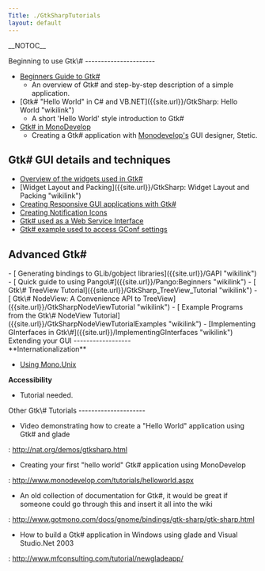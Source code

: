 ```yaml
---
Title: ./GtkSharpTutorials
layout: default
---
```


\_\_NOTOC\_\_

<div class="split-half">
Beginning to use Gtk\#
----------------------

-   [Beginners Guide to Gtk\#]({{site.url}}/GtkSharpBeginnersGuide "wikilink")
    -   An overview of Gtk\# and step-by-step description of a simple
        application.
-   [Gtk\# "Hello World" in C\# and
    VB.NET]({{site.url}}/GtkSharp: Hello World "wikilink")
    -   A short 'Hello World' style introduction to Gtk\#
-   [Gtk\# in
    MonoDevelop](http://www.monodevelop.com/Stetic_GUI_Designer)
    -   Creating a Gtk\# application with
        [Monodevelop's](http://www.monodevelop.com/Main_Page) GUI
        designer, Stetic.

Gtk\# GUI details and techniques
--------------------------------

-   [Overview of the widgets used in
    Gtk\#]({{site.url}}/GtkSharp:_Widget_Overview "wikilink")
-   [Widget Layout and
    Packing]({{site.url}}/GtkSharp: Widget Layout and Packing "wikilink")
-   [ Creating Responsive GUI applications with
    Gtk\#]({{site.url}}/Responsive_Applications "wikilink")
-   [ Creating Notification Icons]({{site.url}}/GtkSharpNotificationIcon "wikilink")
-   [ Gtk\# used as a Web Service
    Interface]({{site.url}}/Webservices_and_GtkSharp "wikilink")
-   [ Gtk\# example used to access GConf
    settings]({{site.url}}/GConfTutorial "wikilink")

Advanced Gtk\#
--------------

<div class="highlight-box">
-   [ Generating bindings to GLib/gobject libraries]({{site.url}}/GAPI "wikilink")
-   [ Quick guide to using Pango\#]({{site.url}}/Pango:Beginners "wikilink")
-   [ Gtk\# TreeView Tutorial]({{site.url}}/GtkSharp_TreeView_Tutorial "wikilink")
    -   [ Gtk\# NodeView: A Convenience API to
        TreeView]({{site.url}}/GtkSharpNodeViewTutorial "wikilink")
    -   [ Example Programs from the Gtk\# NodeView
        Tutorial]({{site.url}}/GtkSharpNodeViewTutorialExamples "wikilink")
-   [Implementing GInterfaces in
    Gtk\#]({{site.url}}/ImplementingGInterfaces "wikilink")

</div>
</div>
<div class="split-half">
Extending your GUI
------------------

<div class="highlight-box">
**Internationalization**

-   [Using Mono.Unix](I18{{site.url}}/N_with_Mono.Unix "wikilink")

**Accessibility**

-   Tutorial needed.

</div>
Other Gtk\# Tutorials
---------------------

-   Video demonstrating how to create a "Hello World" application using
    Gtk\# and glade

:   <http://nat.org/demos/gtksharp.html>

-   Creating your first "hello world" Gtk\# application using
    MonoDevelop

:   <http://www.monodevelop.com/tutorials/helloworld.aspx>

-   An old collection of documentation for Gtk\#, it would be great if
    someone could go through this and insert it all into the wiki

:   <http://www.gotmono.com/docs/gnome/bindings/gtk-sharp/gtk-sharp.html>

-   How to build a Gtk\# application in Windows using glade and Visual
    Studio.Net 2003

:   <http://www.mfconsulting.com/tutorial/newgladeapp/>

</div>
